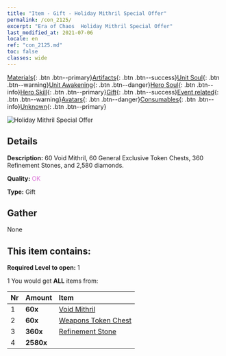 ```yaml
---
title: "Item - Gift - Holiday Mithril Special Offer"
permalink: /con_2125/
excerpt: "Era of Chaos  Holiday Mithril Special Offer"
last_modified_at: 2021-07-06
locale: en
ref: "con_2125.md"
toc: false
classes: wide
---
```

 [Materials](/Items/){: .btn .btn--primary}[Artifacts](/Items/Artifacts/){: .btn .btn--success}[Unit Soul](/Items/UnitSoul/){: .btn .btn--warning}[Unit Awakening](/Items/UnitAwakening/){: .btn .btn--danger}[Hero Soul](/Items/HeroSoul/){: .btn .btn--info}[Hero Skill](/Items/HeroSkill/){: .btn .btn--primary}[Gift](/Items/Gift/){: .btn .btn--success}[Event related](/Items/Events/){: .btn .btn--warning}[Avatars](/Items/Avatars/){: .btn .btn--danger}[Consumables](/Items/Consumables/){: .btn .btn--info}[Unknown](/Items/Unknown/){: .btn .btn--primary}

 ![Holiday Mithril Special Offer](/images/t/i_907592.png)

## Details
 **Description:** 60 Void Mithril, 60 General Exclusive Token Chests, 360 Refinement Stones, and 2,580 diamonds.

 **Quality:** <span style="color: #DA70D6">OK</span>

 **Type:** Gift

## Gather

  None

## This item contains:

 **Required Level to open:** 1

 1 You would get **ALL** items  from:

  | Nr | Amount |     Item    |
  |:---|:-------|:------------|
  | 1 |  **60x** | [Void Mithril](/Items/con_817/) |  | 
  | 2 |  **60x** | [Weapons Token Chest](/Items/con_1367/) |  | 
  | 3 |  **360x** | [Refinement Stone](/Items/con_814/) |  | 
  | 4 |  **2580x** | <i class="fas fa-gem"/> |  | 
